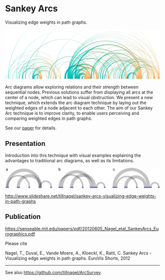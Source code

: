 # Sankey Arcs 

Visualizing edge weights in path graphs. 

![Sankey Arcs](/data/images/sankeyArcsTeaser.png?raw=true "Sankey Arcs")


Arc diagrams allow exploring relations and their strength between sequential nodes. Previous solutions suffer
from displaying all arcs at the center of a node, which can lead to visual obstruction. We present a new technique,
which extends the arc diagram technique by laying out the weighted edges of a node adjacent to each other. The
aim of our Sankey Arc technique is to improve clarity, to enable users perceiving and comparing weighted edges
in path graphs.

See our [paper](https://senseable.mit.edu/papers/pdf/20120605_Nagel_etal_SankeyArcs_Eurographics.pdf) for details.



## Presentation 

Introduction into this technique with visual examples explaining the advantages to traditional arc diagrams, as well as its limitations. 

![Sankey Arcs Algorithm](/data/images/sankeyArcsAlgorithm.png?raw=true "Sankey Arcs Algorithm")

http://www.slideshare.net/tillnagel/sankey-arcs-visualizing-edge-weights-in-path-graphs


## Publication

https://senseable.mit.edu/papers/pdf/20120605_Nagel_etal_SankeyArcs_Eurographics.pdf

Please cite

Nagel, T., Duval, E., Vande Moere, A., Kloeckl, K., Ratti, C. Sankey Arcs - Visualizing edge weights in path graphs. EuroVis Shorts, 2012


***

See also https://github.com/tillnagel/ArcSurvey
